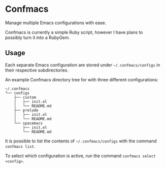 # Confmacs
Manage multiple Emacs configurations with ease.

Confmacs is currently a simple Ruby script, however I have plans to possibly
turn it into a RubyGem.

## Usage
Each separate Emacs configuration are stored under `~/.confmacs/configs` in
their respective subdirectories.

An example Confmacs directory tree for with three different configurations:
```
~/.confmacs
└── configs
    ├── custom
    │   ├── init.el
    │   └── README.md
    ├── prelude
    │   ├── init.el
    │   └── README.md
    └── spacemacs
        ├── init.el
        └── README.md
```

It is possible to list the contents of `~/.confmacs/configs` with the command
`confmacs list`.

To select which configuration is active, run the command
`confmacs select <config>`.
